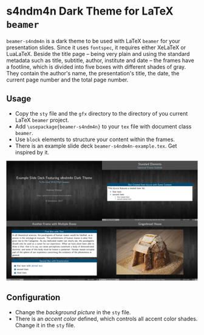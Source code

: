 # s4ndm4n Dark Theme for LaTeX `beamer`
`beamer-s4ndm4n` is a dark theme to be used with LaTeX `beamer` for your presentation slides. Since it uses `fontspec`, it requires either XeLaTeX or LuaLaTeX. Beside the title page – being very plain and using the standard metadata such as title, subtitle, author, institute and date – the frames have a footline, which is divided into five boxes with different shades of gray. They contain the author's name, the presentation's title, the date, the current page number and the total page number.

## Usage
* Copy the `sty` file and the `gfx` directory to the directory of you current LaTeX `beamer` project.
* Add `\usepackage{beamer-s4ndm4n}` to your `tex` file with document class `beamer`.
* Use `block` elements to structure your content within the frames.
* There is an example slide deck `beamer-s4ndm4n-example.tex`. Get inspired by it.

![Preview of example slide deck using beamer-s4ndm4n](beamer-s4ndm4n-example.png)

## Configuration
* Change the *background picture* in the `sty` file.
* There is an *accent color* defined, which controls all accent color shades. Change it in the `sty` file.
